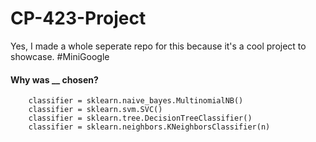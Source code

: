 # CP-423-Project
Yes, I made a whole seperate repo for this because it's a cool project to showcase. #MiniGoogle




#### Why was __ chosen?
        classifier = sklearn.naive_bayes.MultinomialNB()
        classifier = sklearn.svm.SVC()
        classifier = sklearn.tree.DecisionTreeClassifier()
        classifier = sklearn.neighbors.KNeighborsClassifier(n)
